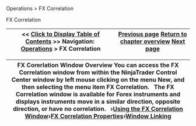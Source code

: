 ﻿


Operations \> FX Correlation






















FX Correlation







| \<\< [Click to Display Table of Contents](fx-correlation.md) \>\> **Navigation:**     [Operations](operations-1.md) \> FX Correlation | [Previous page](window_linking-1.md) [Return to chapter overview](operations-1.md) [Next page](using-the-fx-correlation-windo-1.md) |
| --- | --- |













| FX Corerlation Window Overview You can access the FX Correlation window from within the NinjaTrader Control Center window by left mouse clicking on the menu New, and then selecting the menu item FX Correlation.   The FX Correlation window is available for Forex instruments and displays instruments move in a similar direction, opposite direction, or have no correlation.   ›[Using the FX Correlation Window](using-the-fx-correlation-windo-1.md)›[FX Correlation Properties](fx-correlation-properties-1.md)›[Window Linking](window-linking-fx-correlation-1.md) |
| --- |









